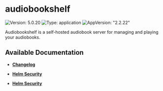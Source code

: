 # audiobookshelf

![Version: 5.0.20](https://img.shields.io/badge/Version-5.0.20-informational?style=flat-square) ![Type: application](https://img.shields.io/badge/Type-application-informational?style=flat-square) ![AppVersion: "2.2.22"](https://img.shields.io/badge/AppVersion-"2.2.22"-informational?style=flat-square)

Audiobookshelf is a self-hosted audiobook server for managing and playing your audiobooks.

## Available Documentation

- [**Changelog**](CHANGELOG)

- [**Helm Security**](container-security)

- [**Helm Security**](helm-security)

